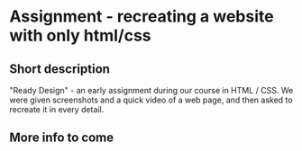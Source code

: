 # Assignment - recreating a website with only html/css 

## Short description 
"Ready Design" - an early assignment during our course in HTML / CSS.
We were given screenshots and a quick video of a web page, and then asked to recreate it in every detail.

## More info to come
